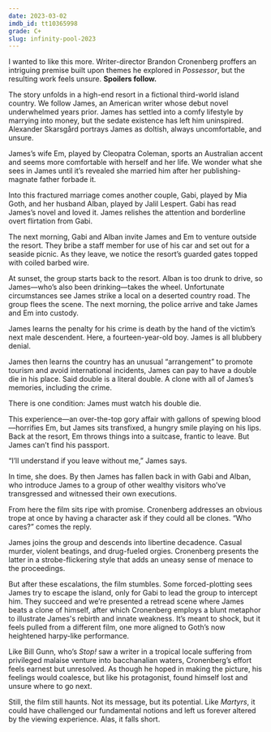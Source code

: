 ```yaml
---
date: 2023-03-02
imdb_id: tt10365998
grade: C+
slug: infinity-pool-2023
---
```


I wanted to like this more. Writer-director Brandon Cronenberg proffers an intriguing premise built upon themes he explored in <span data-imdb-id="tt5918982">_Possessor_</span>, but the resulting work feels unsure. **Spoilers follow.**

<!-- end -->

The story unfolds in a high-end resort in a fictional third-world island country. We follow James, an American writer whose debut novel underwhelmed years prior. James has settled into a comfy lifestyle by marrying into money, but the sedate existence has left him uninspired. Alexander Skarsgård portrays James as doltish, always uncomfortable, and unsure.

James’s wife Em, played by Cleopatra Coleman, sports an Australian accent and seems more comfortable with herself and her life. We wonder what she sees in James until it’s revealed she married him after her publishing-magnate father forbade it.

Into this fractured marriage comes another couple, Gabi, played by Mia Goth, and her husband Alban, played by Jalil Lespert. Gabi has read James’s novel and loved it. James relishes the attention and borderline overt flirtation from Gabi.

The next morning, Gabi and Alban invite James and Em to venture outside the resort. They bribe a staff member for use of his car and set out for a seaside picnic. As they leave, we notice the resort’s guarded gates topped with coiled barbed wire.

At sunset, the group starts back to the resort. Alban is too drunk to drive, so James—who’s also been drinking—takes the wheel. Unfortunate circumstances see James strike a local on a deserted country road. The group flees the scene. The next morning, the police arrive and take James and Em into custody.

James learns the penalty for his crime is death by the hand of the victim’s next male descendent. Here, a fourteen-year-old boy. James is all blubbery denial.

James then learns the country has an unusual “arrangement” to promote tourism and avoid international incidents, James can pay to have a double die in his place. Said double is a literal double. A clone with all of James’s memories, including the crime.

There is one condition: James must watch his double die.

This experience—an over-the-top gory affair with gallons of spewing blood—horrifies Em, but James sits transfixed, a hungry smile playing on his lips. Back at the resort, Em throws things into a suitcase, frantic to leave. But James can’t find his passport.

“I’ll understand if you leave without me,” James says.

In time, she does. By then James has fallen back in with Gabi and Alban, who introduce James to a group of other wealthy visitors who’ve transgressed and witnessed their own executions.

From here the film sits ripe with promise. Cronenberg addresses an obvious trope at once by having a character ask if they could all be clones. “Who cares?” comes the reply.

James joins the group and descends into libertine decadence. Casual murder, violent beatings, and drug-fueled orgies. Cronenberg presents the latter in a strobe-flickering style that adds an uneasy sense of menace to the proceedings.

But after these escalations, the film stumbles. Some forced-plotting sees James try to escape the island, only for Gabi to lead the group to intercept him. They succeed and we’re presented a retread scene where James beats a clone of himself, after which Cronenberg employs a blunt metaphor to illustrate James's rebirth and innate weakness. It’s meant to shock, but it feels pulled from a different film, one more aligned to Goth’s now heightened harpy-like performance.

Like Bill Gunn, who’s <span data-imdb-id="tt0174244">_Stop!_</span> saw a writer in a tropical locale suffering from privileged malaise venture into bacchanalian waters, Cronenberg’s effort feels earnest but unresolved. As though he hoped in making the picture, his feelings would coalesce, but like his protagonist, found himself lost and unsure where to go next.

Still, the film still haunts. Not its message, but its potential. Like <span data-imdb-id="tt1029234">_Martyrs_</span>, it could have challenged our fundamental notions and left us forever altered by the viewing experience. Alas, it falls short.
